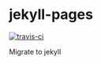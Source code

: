 jekyll-pages
============

[![travis-ci](https://travis-ci.org/JohnWong/johnwong.github.io.svg)](https://travis-ci.org/JohnWong/johnwong.github.io)

Migrate to jekyll
